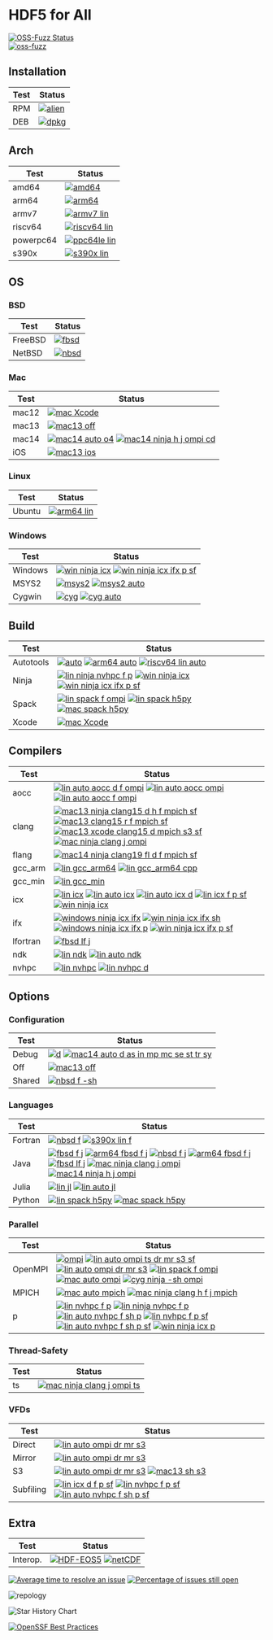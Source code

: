 # HDF5 for All

[![OSS-Fuzz Status](https://oss-fuzz-build-logs.storage.googleapis.com/badges/hdf5.svg)](https://oss-fuzz-build-logs.storage.googleapis.com/index.html#hdf5)<br/>
[![oss-fuzz](https://github.com/hyoklee/hdf5/actions/workflows/fuzz.yml/badge.svg)](https://github.com/hyoklee/hdf5/actions/workflows/fuzz.yml)

## Installation

| Test | Status |
| -----| ------ |
| RPM | [![alien](https://github.com/hyoklee/hdf5/actions/workflows/alien.yml/badge.svg)](https://github.com/hyoklee/hdf5/actions/workflows/alien.yml) |
| DEB | [![dpkg](https://github.com/hyoklee/hdf5/actions/workflows/dpkg.yml/badge.svg)](https://github.com/hyoklee/hdf5/actions/workflows/dpkg.yml) |


## Arch

| Test | Status |
| -----| ------ |
| amd64 | [![amd64](https://github.com/hyoklee/hdf5/actions/workflows/r.yml/badge.svg)](https://github.com/hyoklee/hdf5/actions/workflows/r.yml) |
| arm64 | [![arm64](https://github.com/hyoklee/hdf5/actions/workflows/arm64.yml/badge.svg)](https://github.com/hyoklee/hdf5/actions/workflows/arm64.yml) |
| armv7 | [![armv7 lin](https://github.com/hyoklee/hdf5/actions/workflows/armv7-lin.yml/badge.svg)](https://github.com/hyoklee/hdf5/actions/workflows/armv7-lin.yml) |
| riscv64 | [![riscv64 lin](https://github.com/hyoklee/hdf5/actions/workflows/riscv64-lin.yml/badge.svg)](https://github.com/hyoklee/hdf5/actions/workflows/riscv64-lin.yml) |
| powerpc64 | [![ppc64le lin](https://github.com/hyoklee/hdf5/actions/workflows/ppc64le-lin.yml/badge.svg)](https://github.com/hyoklee/hdf5/actions/workflows/ppc64le-lin.yml) |
| s390x | [![s390x lin](https://github.com/hyoklee/hdf5/actions/workflows/s390x-lin.yml/badge.svg)](https://github.com/hyoklee/hdf5/actions/workflows/s390x-lin.yml) |


## OS

### BSD

| Test    | Status |
| --------| ------ |
| FreeBSD |  [![fbsd](https://github.com/hyoklee/hdf5/actions/workflows/fbsd.yml/badge.svg)](https://github.com/hyoklee/hdf5/actions/workflows/fbsd.yml) |
| NetBSD |  [![nbsd](https://github.com/hyoklee/hdf5/actions/workflows/nbsd.yml/badge.svg)](https://github.com/hyoklee/hdf5/actions/workflows/nbsd.yml)|

### Mac

| Test    | Status |
| --------| ------ |
| mac12 |  [![mac Xcode](https://github.com/hyoklee/hdf5/actions/workflows/mac-xcode.yml/badge.svg)](https://github.com/hyoklee/hdf5/actions/workflows/mac-xcode.yml) |
| mac13 | [![mac13 off](https://github.com/hyoklee/hdf5/actions/workflows/mac13-off.yml/badge.svg)](https://github.com/hyoklee/hdf5/actions/workflows/mac13-off.yml) |
| mac14 | [![mac14 auto o4](https://github.com/hyoklee/hdf5/actions/workflows/mac14-auto-o4.yml/badge.svg)](https://github.com/hyoklee/hdf5/actions/workflows/mac14-auto-o4.yml) [![mac14 ninja h j ompi cd](https://github.com/hyoklee/hdf5/actions/workflows/mac14-ninja-h-j-ompi-cd.yml/badge.svg)](https://github.com/hyoklee/hdf5/actions/workflows/mac14-ninja-h-j-ompi-cd.yml) |
| iOS |  [![mac13 ios](https://github.com/hyoklee/hdf5/actions/workflows/ios.yml/badge.svg)](https://github.com/hyoklee/hdf5/actions/workflows/ios.yml) |

### Linux

| Test    | Status |
| --------| ------ |
| Ubuntu  | [![arm64 lin](https://github.com/hyoklee/hdf5/actions/workflows/arm64-lin.yml/badge.svg)](https://github.com/hyoklee/hdf5/actions/workflows/arm64-lin.yml) |

### Windows

| Test    | Status |
| --------| ------ |
| Windows | [![win ninja icx](https://github.com/hyoklee/hdf5/actions/workflows/win-ninja-icx.yml/badge.svg)](https://github.com/hyoklee/hdf5/actions/workflows/win-ninja-icx.yml)  [![win ninja icx ifx p sf](https://github.com/hyoklee/hdf5/actions/workflows/win-ninja-icx-f-p-sf.yml/badge.svg)](https://github.com/hyoklee/hdf5/actions/workflows/win-ninja-icx-f-p-sf.yml) |
| MSYS2 | [![msys2](https://github.com/hyoklee/hdf5/actions/workflows/msys2.yml/badge.svg)](https://github.com/hyoklee/hdf5/actions/workflows/msys2.yml) [![msys2 auto](https://github.com/hyoklee/hdf5/actions/workflows/msys2-auto.yml/badge.svg)](https://github.com/hyoklee/hdf5/actions/workflows/msys2-auto.yml) |
| Cygwin | [![cyg](https://github.com/hyoklee/hdf5/actions/workflows/cyg-ninja.yml/badge.svg)](https://github.com/hyoklee/hdf5/actions/workflows/cyg-ninja.yml)  [![cyg auto](https://github.com/hyoklee/hdf5/actions/workflows/cyg-auto.yml/badge.svg)](https://github.com/hyoklee/hdf5/actions/workflows/cyg-auto.yml) |


## Build

| Test  | Status |
| ------| ------ |
| Autotools | [![auto](https://github.com/hyoklee/hdf5/actions/workflows/auto.yml/badge.svg)](https://github.com/hyoklee/hdf5/actions/workflows/auto.yml)   [![arm64 auto](https://github.com/hyoklee/hdf5/actions/workflows/arm64-auto.yml/badge.svg)](https://github.com/hyoklee/hdf5/actions/workflows/arm64-auto.yml)  [![riscv64 lin auto](https://github.com/hyoklee/hdf5/actions/workflows/riscv64-lin-auto.yml/badge.svg)](https://github.com/hyoklee/hdf5/actions/workflows/riscv64-lin-auto.yml) |
| Ninja | [![lin ninja nvhpc f p](https://github.com/hyoklee/hdf5/actions/workflows/lin-ninja-nvhpc-f-p.yml/badge.svg)](https://github.com/hyoklee/hdf5/actions/workflows/lin-ninja-nvhpc-f-p.yml) [![win ninja icx](https://github.com/hyoklee/hdf5/actions/workflows/win-ninja-icx.yml/badge.svg)](https://github.com/hyoklee/hdf5/actions/workflows/win-ninja-icx.yml) [![win ninja icx ifx p sf](https://github.com/hyoklee/hdf5/actions/workflows/win-ninja-icx-f-p-sf.yml/badge.svg)](https://github.com/hyoklee/hdf5/actions/workflows/win-ninja-icx-f-p-sf.yml) |
| Spack | [![lin spack f ompi](https://github.com/hyoklee/hdf5/actions/workflows/lin-spack-f-ompi.yml/badge.svg)](https://github.com/hyoklee/hdf5/actions/workflows/lin-spack-f-ompi.yml) [![lin spack h5py](https://github.com/hyoklee/hdf5/actions/workflows/lin-spack-h5py.yml/badge.svg)](https://github.com/hyoklee/hdf5/actions/workflows/lin-spack-h5py.yml) [![mac spack h5py](https://github.com/hyoklee/hdf5/actions/workflows/mac-spack-h5py.yml/badge.svg)](https://github.com/hyoklee/hdf5/actions/workflows/mac-spack-h5py.yml) |
| Xcode |  [![mac Xcode](https://github.com/hyoklee/hdf5/actions/workflows/mac-xcode.yml/badge.svg)](https://github.com/hyoklee/hdf5/actions/workflows/mac-xcode.yml) |

## Compilers

| Test | Status |
| -----| ------ |
| aocc |  [![lin auto aocc d f ompi](https://github.com/hyoklee/hdf5/actions/workflows/lin-auto-aocc-d-f-ompi.yml/badge.svg)](https://github.com/hyoklee/hdf5/actions/workflows/lin-auto-aocc-d-f-ompi.yml) [![lin auto aocc ompi](https://github.com/hyoklee/hdf5/actions/workflows/lin-auto-aocc-ompi.yml/badge.svg)](https://github.com/hyoklee/hdf5/actions/workflows/lin-auto-aocc-ompi.yml) [![lin auto aocc f ompi](https://github.com/hyoklee/hdf5/actions/workflows/lin-auto-aocc-f-ompi.yml/badge.svg)](https://github.com/hyoklee/hdf5/actions/workflows/lin-auto-aocc-f-ompi.yml)|
| clang |  [![mac13 ninja clang15 d h f mpich sf](https://github.com/hyoklee/hdf5/actions/workflows/mac13-ninja-clang15-d-h-f-mpich-sf.yml/badge.svg)](https://github.com/hyoklee/hdf5/actions/workflows/mac13-ninja-clang15-d-h-f-mpich-sf.yml) [![mac13 clang15 r f mpich sf](https://github.com/hyoklee/hdf5/actions/workflows/mac13-clang15-r-f-mpich-sf.yml/badge.svg)](https://github.com/hyoklee/hdf5/actions/workflows/mac13-clang15-r-f-mpich-sf.yml) [![mac13 xcode clang15 d mpich s3 sf](https://github.com/hyoklee/hdf5/actions/workflows/mac13-xcode-clang15-d-mpich-s3-sf.yml/badge.svg)](https://github.com/hyoklee/hdf5/actions/workflows/mac13-xcode-clang15-d-mpich-s3-sf.yml)  [![mac ninja clang j ompi](https://github.com/hyoklee/hdf5/actions/workflows/mac-ninja-clang-j-ompi.yml/badge.svg)](https://github.com/hyoklee/hdf5/actions/workflows/mac-ninja-clang-j-ompi.yml)  |
| flang |  [![mac14 ninja clang19 fl d f mpich sf](https://github.com/hyoklee/hdf5/actions/workflows/mac14-ninja-clang19-fl-d-f-mpich-sf.yml/badge.svg)](https://github.com/hyoklee/hdf5/actions/workflows/mac14-ninja-clang19-fl-d-f-mpich-sf.yml) |
| gcc_arm | [![lin gcc_arm64](https://github.com/hyoklee/hdf5/actions/workflows/lin-gcc_arm64.yml/badge.svg)](https://github.com/hyoklee/hdf5/actions/workflows/lin-gcc_arm64.yml) [![lin gcc_arm64 cpp](https://github.com/hyoklee/hdf5/actions/workflows/lin-gcc_arm64-cpp.yml/badge.svg)](https://github.com/hyoklee/hdf5/actions/workflows/lin-gcc_arm64-cpp.yml) |
| gcc_min | [![lin gcc_min](https://github.com/hyoklee/hdf5/actions/workflows/lin-gcc_min.yml/badge.svg)](https://github.com/hyoklee/hdf5/actions/workflows/lin-gcc_min.yml) |
| icx | [![lin icx](https://github.com/hyoklee/hdf5/actions/workflows/lin-icx.yml/badge.svg)](https://github.com/hyoklee/hdf5/actions/workflows/lin-icx.yml) [![lin auto icx](https://github.com/hyoklee/hdf5/actions/workflows/lin-auto-icx.yml/badge.svg)](https://github.com/hyoklee/hdf5/actions/workflows/lin-auto-icx.yml) [![lin auto icx d](https://github.com/hyoklee/hdf5/actions/workflows/lin-auto-icx-d.yml/badge.svg)](https://github.com/hyoklee/hdf5/actions/workflows/lin-auto-icx-d.yml) [![lin icx f p sf](https://github.com/hyoklee/hdf5/actions/workflows/lin-icx-f-p-sf.yml/badge.svg)](https://github.com/hyoklee/hdf5/actions/workflows/lin-icx-f-p-sf.yml) [![win ninja icx](https://github.com/hyoklee/hdf5/actions/workflows/win-ninja-icx.yml/badge.svg)](https://github.com/hyoklee/hdf5/actions/workflows/win-ninja-icx.yml)|
| ifx | [![windows ninja icx ifx](https://github.com/hyoklee/hdf5/actions/workflows/win-ninja-icx-f.yml/badge.svg)](https://github.com/hyoklee/hdf5/actions/workflows/win-ninja-icx-f.yml) [![win ninja icx ifx sh](https://github.com/hyoklee/hdf5/actions/workflows/win-ninja-icx-f-sh.yml/badge.svg)](https://github.com/hyoklee/hdf5/actions/workflows/win-ninja-icx-f-sh.yml) [![windows ninja icx ifx p](https://github.com/hyoklee/hdf5/actions/workflows/win-ninja-icx-f-p.yml/badge.svg)](https://github.com/hyoklee/hdf5/actions/workflows/win-ninja-icx-f-p.yml) [![win ninja icx ifx p sf](https://github.com/hyoklee/hdf5/actions/workflows/win-ninja-icx-f-p-sf.yml/badge.svg)](https://github.com/hyoklee/hdf5/actions/workflows/win-ninja-icx-f-p-sf.yml)  |
| lfortran | [![fbsd lf j](https://github.com/hyoklee/hdf5/actions/workflows/fbsd-lf-j.yml/badge.svg)](https://github.com/hyoklee/hdf5/actions/workflows/fbsd-lf-j.yml) |
| ndk  | [![lin ndk](https://github.com/hyoklee/hdf5/actions/workflows/lin-ndk.yml/badge.svg)](https://github.com/hyoklee/hdf5/actions/workflows/lin-ndk.yml) [![lin auto ndk](https://github.com/hyoklee/hdf5/actions/workflows/lin-auto-ndk.yml/badge.svg)](https://github.com/hyoklee/hdf5/actions/workflows/lin-auto-ndk.yml) |
| nvhpc | [![lin nvhpc](https://github.com/hyoklee/hdf5/actions/workflows/lin-nvhpc.yml/badge.svg)](https://github.com/hyoklee/hdf5/actions/workflows/lin-nvhpc.yml) [![lin nvhpc d](https://github.com/hyoklee/hdf5/actions/workflows/lin-nvhpc-d.yml/badge.svg)](https://github.com/hyoklee/hdf5/actions/workflows/lin-nvhpc-d.yml) |

## Options

### Configuration

| Test  | Status |
| ------| ------ |
| Debug | [![d](https://github.com/hyoklee/hdf5/actions/workflows/d.yml/badge.svg)](https://github.com/hyoklee/hdf5/actions/workflows/d.yml) [![mac14 auto d as in mp mc se st tr sy ](https://github.com/hyoklee/hdf5/actions/workflows/mac14-auto-d-as-in-mp-mc-se-st-tr-sy.yml/badge.svg)](https://github.com/hyoklee/hdf5/actions/workflows/mac14-auto-d-as-in-mp-mc-se-st-tr-sy.yml)|
| Off   | [![mac13 off](https://github.com/hyoklee/hdf5/actions/workflows/mac13-off.yml/badge.svg)](https://github.com/hyoklee/hdf5/actions/workflows/mac13-off.yml) |
| Shared | [![nbsd f -sh](https://github.com/hyoklee/hdf5/actions/workflows/nbsd-f-sh.yml/badge.svg)](https://github.com/hyoklee/hdf5/actions/workflows/nbsd-f-sh.yml) |


### Languages

| Test  | Status |
| ------| ------ |
| Fortran | [![nbsd f](https://github.com/hyoklee/hdf5/actions/workflows/nbsd-f.yml/badge.svg)](https://github.com/hyoklee/hdf5/actions/workflows/nbsd-f.yml) [![s390x lin f](https://github.com/hyoklee/hdf5/actions/workflows/s390x-lin-f.yml/badge.svg)](https://github.com/hyoklee/hdf5/actions/workflows/s390x-lin-f.yml) |
| Java  | [![fbsd f j](https://github.com/hyoklee/hdf5/actions/workflows/fbsd-f-j.yml/badge.svg)](https://github.com/hyoklee/hdf5/actions/workflows/fbsd-f-j.yml) [![arm64 fbsd f j](https://github.com/hyoklee/hdf5/actions/workflows/arm64-fbsd-f-j.yml/badge.svg)](https://github.com/hyoklee/hdf5/actions/workflows/arm64-fbsd-f-j.yml) [![nbsd f j](https://github.com/hyoklee/hdf5/actions/workflows/nbsd-f-j.yml/badge.svg)](https://github.com/hyoklee/hdf5/actions/workflows/nbsd-f-j.yml) [![arm64 fbsd f j](https://github.com/hyoklee/hdf5/actions/workflows/arm64-fbsd-f-j.yml/badge.svg)](https://github.com/hyoklee/hdf5/actions/workflows/arm64-fbsd-f-j.yml) [![fbsd lf j](https://github.com/hyoklee/hdf5/actions/workflows/fbsd-lf-j.yml/badge.svg)](https://github.com/hyoklee/hdf5/actions/workflows/fbsd-lf-j.yml) [![mac ninja clang j ompi](https://github.com/hyoklee/hdf5/actions/workflows/mac-ninja-clang-j-ompi.yml/badge.svg)](https://github.com/hyoklee/hdf5/actions/workflows/mac-ninja-clang-j-ompi.yml) [![mac14 ninja h j ompi](https://github.com/hyoklee/hdf5/actions/workflows/mac14-ninja-h-j-ompi-cd.yml/badge.svg)](https://github.com/hyoklee/hdf5/actions/workflows/mac14-ninja-h-j-ompi-cd.yml) |
| Julia | [![lin jl](https://github.com/hyoklee/hdf5/actions/workflows/lin-jl.yml/badge.svg)](https://github.com/hyoklee/hdf5/actions/workflows/lin-jl.yml) [![lin auto jl](https://github.com/hyoklee/hdf5/actions/workflows/lin-auto-jl.yml/badge.svg)](https://github.com/hyoklee/hdf5/actions/workflows/lin-auto-jl.yml) |
| Python | [![lin spack h5py](https://github.com/hyoklee/hdf5/actions/workflows/lin-spack-h5py.yml/badge.svg)](https://github.com/hyoklee/hdf5/actions/workflows/lin-spack-h5py.yml) [![mac spack h5py](https://github.com/hyoklee/hdf5/actions/workflows/mac-spack-h5py.yml/badge.svg)](https://github.com/hyoklee/hdf5/actions/workflows/mac-spack-h5py.yml) |

### Parallel

| Test    | Status |
| --------| ------ |
| OpenMPI | [![ompi](https://github.com/hyoklee/hdf5/actions/workflows/ompi.yml/badge.svg)](https://github.com/hyoklee/hdf5/actions/workflows/ompi.yml) [![lin auto ompi ts dr mr s3 sf](https://github.com/hyoklee/hdf5/actions/workflows/lin-auto-ompi-ts-dr-mr-s3-sf.yml/badge.svg)](https://github.com/hyoklee/hdf5/actions/workflows/lin-auto-ompi-ts-dr-mr-s3-sf.yml) [![lin auto ompi dr mr s3](https://github.com/hyoklee/hdf5/actions/workflows/lin-auto-ompi-dr-mr-s3.yml/badge.svg)](https://github.com/hyoklee/hdf5/actions/workflows/lin-auto-ompi-dr-mr-s3.yml) [![lin spack f ompi](https://github.com/hyoklee/hdf5/actions/workflows/lin-spack-f-ompi.yml/badge.svg)](https://github.com/hyoklee/hdf5/actions/workflows/lin-spack-f-ompi.yml) [![mac auto ompi](https://github.com/hyoklee/hdf5/actions/workflows/mac-auto-ompi.yml/badge.svg)](https://github.com/hyoklee/hdf5/actions/workflows/mac-auto-ompi.yml) [![cyg ninja -sh ompi](https://github.com/hyoklee/hdf5/actions/workflows/cyg-ninja-sh-ompi.yml/badge.svg)](https://github.com/hyoklee/hdf5/actions/workflows/cyg-ninja-sh-ompi.yml)|
| MPICH | [![mac auto mpich](https://github.com/hyoklee/hdf5/actions/workflows/mac-auto-mpich.yml/badge.svg)](https://github.com/hyoklee/hdf5/actions/workflows/mac-auto-mpich.yml) [![mac ninja clang h f j mpich](https://github.com/hyoklee/hdf5/actions/workflows/mac-ninja-clang-h-f-j-mpich.yml/badge.svg)](https://github.com/hyoklee/hdf5/actions/workflows/mac-ninja-clang-h-f-j-mpich.yml) |
| p | [![lin nvhpc f p](https://github.com/hyoklee/hdf5/actions/workflows/lin-nvhpc-f-p.yml/badge.svg)](https://github.com/hyoklee/hdf5/actions/workflows/lin-nvhpc-f-p.yml) [![lin ninja nvhpc f p](https://github.com/hyoklee/hdf5/actions/workflows/lin-ninja-nvhpc-f-p.yml/badge.svg)](https://github.com/hyoklee/hdf5/actions/workflows/lin-ninja-nvhpc-f-p.yml) [![lin auto nvhpc f sh p](https://github.com/hyoklee/hdf5/actions/workflows/lin-auto-nvhpc-f-sh-p.yml/badge.svg)](https://github.com/hyoklee/hdf5/actions/workflows/lin-auto-nvhpc-f-sh-p.yml) [![lin nvhpc f p sf](https://github.com/hyoklee/hdf5/actions/workflows/lin-nvhpc-f-p-sf.yml/badge.svg)](https://github.com/hyoklee/hdf5/actions/workflows/lin-nvhpc-f-p-sf.yml) [![lin auto nvhpc f sh p sf](https://github.com/hyoklee/hdf5/actions/workflows/lin-auto-nvhpc-f-sh-p-sf.yml/badge.svg)](https://github.com/hyoklee/hdf5/actions/workflows/lin-auto-nvhpc-f-sh-p-sf.yml)  [![win ninja icx p](https://github.com/hyoklee/hdf5/actions/workflows/win-ninja-icx-p.yml/badge.svg)](https://github.com/hyoklee/hdf5/actions/workflows/win-ninja-icx-p.yml) |

### Thread-Safety

| Test | Status |
| -----| ------ |
|  ts  | [![mac ninja clang j ompi ts](https://github.com/hyoklee/hdf5/actions/workflows/mac-ninja-clang-j-ompi-ts.yml/badge.svg)](https://github.com/hyoklee/hdf5/actions/workflows/mac-ninja-clang-j-ompi-ts.yml) |

### VFDs

| Test | Status |
| -----| ------ |
| Direct | [![lin auto ompi dr mr s3](https://github.com/hyoklee/hdf5/actions/workflows/lin-auto-ompi-dr-mr-s3.yml/badge.svg)](https://github.com/hyoklee/hdf5/actions/workflows/lin-auto-ompi-dr-mr-s3.yml) |
| Mirror | [![lin auto ompi dr mr s3](https://github.com/hyoklee/hdf5/actions/workflows/lin-auto-ompi-dr-mr-s3.yml/badge.svg)](https://github.com/hyoklee/hdf5/actions/workflows/lin-auto-ompi-dr-mr-s3.yml) |
| S3   | [![lin auto ompi dr mr s3](https://github.com/hyoklee/hdf5/actions/workflows/lin-auto-ompi-dr-mr-s3.yml/badge.svg)](https://github.com/hyoklee/hdf5/actions/workflows/lin-auto-ompi-dr-mr-s3.yml) [![mac13 sh s3](https://github.com/hyoklee/hdf5/actions/workflows/mac13-sh-s3.yml/badge.svg)](https://github.com/hyoklee/hdf5/actions/workflows/mac13-sh-s3.yml) |
| Subfiling | [![lin icx d f p sf](https://github.com/hyoklee/hdf5/actions/workflows/lin-icx-d-f-p-sf.yml/badge.svg)](https://github.com/hyoklee/hdf5/actions/workflows/lin-icx-d-f-p-sf.yml) [![lin nvhpc f p sf](https://github.com/hyoklee/hdf5/actions/workflows/lin-nvhpc-f-p-sf.yml/badge.svg)](https://github.com/hyoklee/hdf5/actions/workflows/lin-nvhpc-f-p-sf.yml) [![lin auto nvhpc f sh p sf](https://github.com/hyoklee/hdf5/actions/workflows/lin-auto-nvhpc-f-sh-p-sf.yml/badge.svg)](https://github.com/hyoklee/hdf5/actions/workflows/lin-auto-nvhpc-f-sh-p-sf.yml) |

## Extra

| Test     | Status |
| ---------| ------ |
| Interop. | [![HDF-EOS5](https://img.shields.io/github/actions/workflow/status/hyoklee/hdf5/hdfeos5.yml?branch=develop&label=HDF-EOS5)](https://github.com/hyoklee/hdf5/actions?query=branch%3Adevelop) [![netCDF](https://github.com/hyoklee/hdf5/actions/workflows/netcdf.yml/badge.svg)](https://github.com/hyoklee/hdf5/actions/workflows/netcdf.yml) |

[![Average time to resolve an issue](http://isitmaintained.com/badge/resolution/HDFGroup/hdf5.svg)](http://isitmaintained.com/project/HDFGroup/hdf5 "Average time to resolve an issue")
[![Percentage of issues still open](http://isitmaintained.com/badge/open/HDFGroup/hdf5.svg)](http://isitmaintained.com/project/HDFGroup/hdf5 "Percentage of issues still open")

![repology](https://repology.org/badge/vertical-allrepos/hdf5.svg?header=hdf5)

<picture>
  <source media="(prefers-color-scheme: dark)" srcset="https://api.star-history.com/svg?repos=HDFGroup/hdf5&type=Date&theme=dark" />
  <source media="(prefers-color-scheme: light)" srcset="https://api.star-history.com/svg?repos=HDFGroup/hdf5&type=Date" />
  <img alt="Star History Chart" src="https://api.star-history.com/svg?repos=HDFGroup/hdf5&type=Date" />
</picture>

[![OpenSSF Best Practices](https://www.bestpractices.dev/projects/7802/badge)](https://www.bestpractices.dev/projects/7802)
